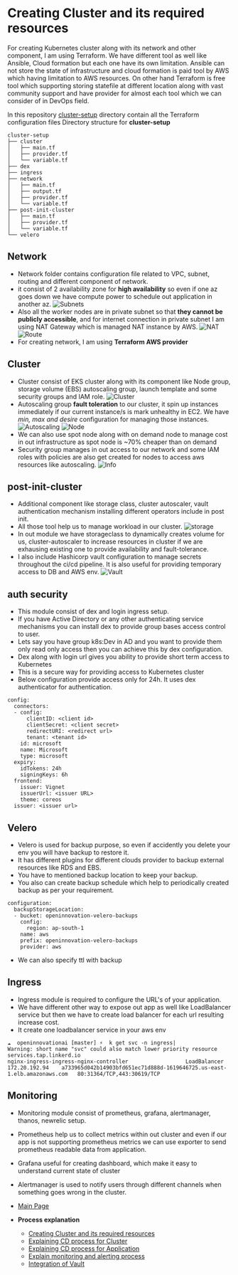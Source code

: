 
# Creating Cluster and its required resources

For creating Kubernetes cluster along with its network and other component, I am using Terraform.
We have different tool as well like Ansible, Cloud formation but each one have its own limitation.
Ansible can not store the state of infrastructure and cloud formation is paid tool by AWS which having limitation to AWS resources.
On other hand Terraform is free tool which supporting storing statefile at different location along with vast community support and have provider for almost each tool which we can consider of in DevOps field.

In this repository [cluster-setup](cluster-setup) directory contain all the Terraform configuration files
Directory structure for **cluster-setup**
```
cluster-setup
├── cluster
│   ├── main.tf
│   ├── provider.tf
│   └── variable.tf
├── dex
├── ingress
├── network
│   ├── main.tf
│   ├── output.tf
│   ├── provider.tf
│   └── variable.tf
├── post-init-cluster
│   ├── main.tf
│   ├── provider.tf
│   └── variable.tf
└── velero
```

## Network
- Network folder contains configuration file related to VPC, subnet, routing and different component of network.
- it consist of 2 availability zone for **high availability** so even if one az goes down we have compute power to schedule out application in another az. 
![Subnets](assets/network/subnet.png)
- Also all the worker nodes are in private subnet so that **they cannot be publicly accessible**, and for internet connection in private subnet I am using NAT Gateway which is managed NAT instance by AWS.
![NAT](assets/network/nat.png)
![Route](assets/network/route.png)
- For creating network, I am using **Terraform AWS provider**


## Cluster
- Cluster consist of EKS cluster along with its component like Node group, storage volume (EBS) autoscaling group, launch template and some security groups and IAM role.
![Cluster](assets/cluster/cluster.png)
- Autoscaling group **fault toleration** to our cluster, it spin up instances immediately if our current instance/s is mark unhealthy in EC2. We have *min, max and desire* configuration for managing those instances.
![Autoscaling](assets/cluster/autoscaling.png)
![Node](assets/cluster/nodegroup.png)
- We can also use spot node along with on demand node to manage cost in out infrastructure as spot node is ~70% cheaper than on demand
- Security group manages in out access to our network and some IAM roles with policies are also get created for nodes to access aws resources like autoscaling.
![Info](assets/cluster/clusterinfo.png)

## post-init-cluster
- Additional component like storage class, cluster autoscaler, vault authentication mechanism installing different operators include in post init.
- All those tool help us to manage workload in our cluster.
![storage](assets/post-init/storage.png)
- In out module we have storageclass to dynamically creates volume for us, cluster-autoscaler to increase resources in cluster if we are exhausing existing one to provide availability and fault-tolerance.
- I also include Hashicorp vault configuration to manage secrets throughout the ci/cd pipeline. It is also useful for providing temporary access to DB and AWS env.
![Vault](assets/post-init/vault.png)

## auth security
- This module consist of dex and login ingress setup.
- If you have Active Directory or any other authenticating service mechanisms you can install dex to provide group bases access control to user.
- Lets say you have group k8s:Dev in AD and you want to provide them only read only access then you can achieve this by dex configuration.
- Dex along with login url gives you ability to provide short term access to Kubernetes
- This is a secure way for providing access to Kubernetes cluster
- Below configuration provide access only for 24h. It uses dex authenticator for authentication.
```
config:
  connectors:
  - config:
      clientID: <client id>
      clientSecret: <client secret>
      redirectURI: <redirect url>
      tenant: <tenant id>
    id: microsoft
    name: Microsoft
    type: microsoft
  expiry:
    idTokens: 24h
    signingKeys: 6h
  frontend:
    issuer: Vignet
    issuerUrl: <issuer URL>
    theme: coreos
  issuer: <issuer url>
```

## Velero
- Velero is used for backup purpose, so even if accidently you delete your env you will have backup to restore it.
- It has different plugins for different clouds provider to backup external resources like RDS and EBS.
- You have to mentioned backup location to keep your backup.
- You also can create backup schedule which help to periodically created backup as per your requirement.
```
configuration:
  backupStorageLocation:
  - bucket: openinnovation-velero-backups
    config:
      region: ap-south-1
    name: aws
    prefix: openinnovation-velero-backups
    provider: aws
```
- We can also specify ttl with backup

## Ingress
- Ingress module is required to configure the URL's of your application.
- We have different other way to expose out app as well like LoadBalancer service but then we have to create load balancer for each url resulting increase cost.
- It create one loadbalancer service in your aws env
```
☁  openinnovationai [master] ⚡  k get svc -n ingress|
Warning: short name "svc" could also match lower priority resource services.tap.linkerd.io
nginx-ingress-ingress-nginx-controller                  LoadBalancer   172.20.192.94    a733965d042b14903bfd651ec71d888d-1619646725.us-east-1.elb.amazonaws.com   80:31364/TCP,443:30619/TCP
```

## Monitoring
- Monitoring module consist of prometheus, grafana, alertmanager, thanos, newrelic setup.
- Prometheus help us to collect metrics within out cluster and even if our app is not supporting prometheus metrics we can use exporter to send prometheus readable data from application.
- Grafana useful for creating dashboard, which make it easy to understand current state of cluster
- Alertmanager is used to notify users through different channels when something goes wrong in the cluster.


- [Main Page](/README.md)
- **Process explanation**
  - [Creating Cluster and its required resources](/ClusterSetup.md)
  - [Explaining CD process for Cluster](/ClusterDeploymentCD.md)
  - [Explaining CD process for Application](/AppDeploymentCD.md)
  - [Explain monitoring and alerting process](/Monitoring.md)
  - [Integration of Vault](/VAULT.md)